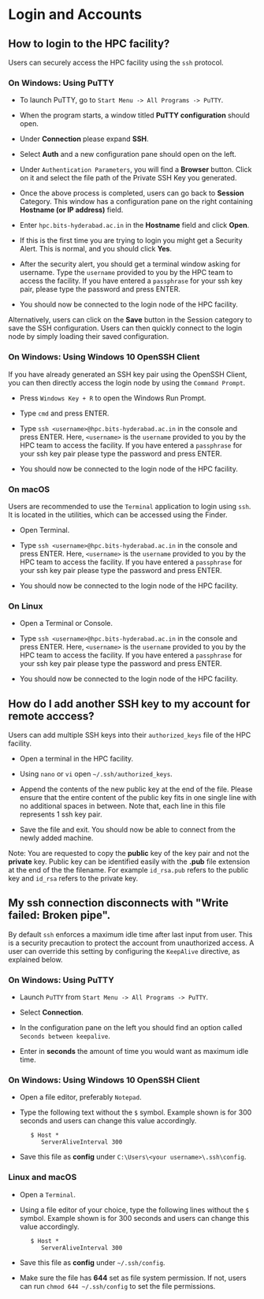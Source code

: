 Login and Accounts
==================

How to login to the HPC facility? 
---------------------------------

Users can securely access the HPC facility using the `ssh` protocol.

### On Windows: Using PuTTY

-   To launch PuTTY, go to `Start Menu -> All Programs -> PuTTY`.

-   When the program starts, a window titled **PuTTY configuration**
    should open.

-   Under **Connection** please expand **SSH**.

-   Select **Auth** and a new configuration pane should open on the
    left.

-   Under `Authentication Parameters`, you will find a **Browser**
    button. Click on it and select the file path of the Private SSH Key
    you generated.

-   Once the above process is completed, users can go back to
    **Session** Category. This window has a configuration pane on the
    right containing **Hostname (or IP address)** field.

-   Enter `hpc.bits-hyderabad.ac.in` in the **Hostname** field and click
    **Open**.

-   If this is the first time you are trying to login you might get a
    Security Alert. This is normal, and you should click **Yes**.

-   After the security alert, you should get a terminal window asking
    for username. Type the `username` provided to you by the HPC team to
    access the facility. If you have entered a `passphrase` for your ssh
    key pair, please type the password and press ENTER.

-   You should now be connected to the login node of the HPC facility.

Alternatively, users can click on the **Save** button in the Session
category to save the SSH configuration. Users can then quickly connect
to the login node by simply loading their saved configuration.

### On Windows: Using Windows 10 OpenSSH Client

If you have already generated an SSH key pair using the OpenSSH Client,
you can then directly access the login node by using the
`Command Prompt`.

-   Press `Windows Key + R` to open the Windows Run Prompt.

-   Type `cmd` and press ENTER.

-   Type `ssh <username>@hpc.bits-hyderabad.ac.in` in the console and
    press ENTER. Here, `<username>` is the `username` provided to you by
    the HPC team to access the facility. If you have entered a
    `passphrase` for your ssh key pair please type the password and
    press ENTER.

-   You should now be connected to the login node of the HPC facility.

### On macOS

Users are recommended to use the `Terminal` application to login using
`ssh`. It is located in the utilities, which can be accessed using the
Finder.

-   Open Terminal.

-   Type `ssh <username>@hpc.bits-hyderabad.ac.in` in the console and
    press ENTER. Here, `<username>` is the `username` provided to you by
    the HPC team to access the facility. If you have entered a
    `passphrase` for your ssh key pair please type the password and
    press ENTER.

-   You should now be connected to the login node of the HPC facility.

### On Linux

-   Open a Terminal or Console.

-   Type `ssh <username>@hpc.bits-hyderabad.ac.in` in the console and
    press ENTER. Here, `<username>` is the `username` provided to you by
    the HPC team to access the facility. If you have entered a
    `passphrase` for your ssh key pair please type the password and
    press ENTER.

-   You should now be connected to the login node of the HPC facility.

How do I add another SSH key to my account for remote acccess?
--------------------------------------------------------------

Users can add multiple SSH keys into their `authorized_keys` file of the
HPC facility.

-   Open a terminal in the HPC facility.

-   Using `nano` or `vi` open `~/.ssh/authorized_keys`.

-   Append the contents of the new public key at the end of the file.
    Please ensure that the entire content of the public key fits in one
    single line with no additional spaces in between. Note that, each
    line in this file represents $1$ ssh key pair.

-   Save the file and exit. You should now be able to connect from the
    newly added machine.

Note: You are requested to copy the **public** key of the key pair and
not the **private** key. Public key can be identified easily with the
**.pub** file extension at the end of the the filename. For example
`id_rsa.pub` refers to the public key and `id_rsa` refers to the private
key.

My ssh connection disconnects with "Write failed: Broken pipe\".
----------------------------------------------------------------

By default `ssh` enforces a maximum idle time after last input from
user. This is a security precaution to protect the account from
unauthorized access. A user can override this setting by configuring the
`KeepAlive` directive, as explained below.

### On Windows: Using PuTTY

-   Launch `PuTTY` from `Start Menu -> All Programs -> PuTTY`.

-   Select **Connection**.

-   In the configuration pane on the left you should find an option
    called `Seconds between keepalive`.

-   Enter in **seconds** the amount of time you would want as maximum
    idle time.

### On Windows: Using Windows 10 OpenSSH Client

-   Open a file editor, preferably `Notepad`.

-   Type the following text without the `$` symbol. Example shown is for
    300 seconds and users can change this value accordingly.

    ``` {.bash}
       $ Host *
          ServerAliveInterval 300
    ```

-   Save this file as **config** under
    `C:\Users\<your username>\.ssh\config`.

### Linux and macOS

-   Open a `Terminal`.

-   Using a file editor of your choice, type the following lines without
    the `$` symbol. Example shown is for 300 seconds and users can
    change this value accordingly.

    ``` {.bash}
       $ Host *
          ServerAliveInterval 300
    ```

-   Save this file as **config** under `~/.ssh/config`.

-   Make sure the file has **644** set as file system permission. If
    not, users can run `chmod 644 ~/.ssh/config` to set the file
    permissions.
